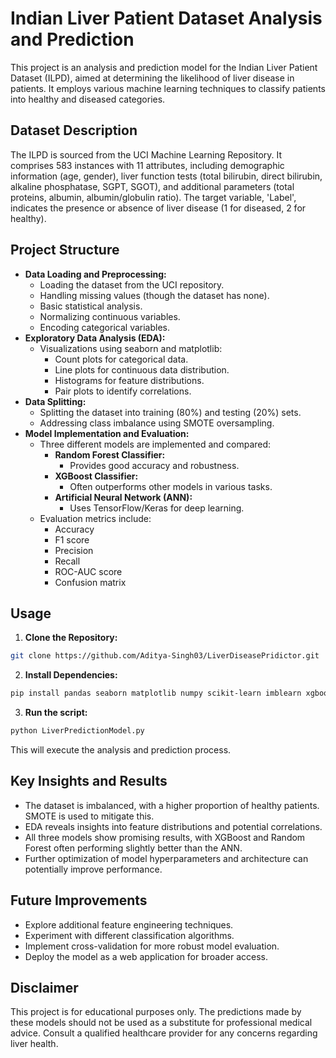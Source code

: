 # Indian Liver Patient Dataset Analysis and Prediction

This project is an analysis and prediction model for the Indian Liver Patient Dataset (ILPD), aimed at determining the likelihood of liver disease in patients. It employs various machine learning techniques to classify patients into healthy and diseased categories.

## Dataset Description

The ILPD is sourced from the UCI Machine Learning Repository. It comprises 583 instances with 11 attributes, including demographic information (age, gender), liver function tests (total bilirubin, direct bilirubin, alkaline phosphatase, SGPT, SGOT), and additional parameters (total proteins, albumin, albumin/globulin ratio). The target variable, 'Label', indicates the presence or absence of liver disease (1 for diseased, 2 for healthy).

## Project Structure

* **Data Loading and Preprocessing:**
    * Loading the dataset from the UCI repository.
    * Handling missing values (though the dataset has none).
    * Basic statistical analysis.
    * Normalizing continuous variables.
    * Encoding categorical variables.
* **Exploratory Data Analysis (EDA):**
    * Visualizations using seaborn and matplotlib:
        * Count plots for categorical data.
        * Line plots for continuous data distribution.
        * Histograms for feature distributions.
        * Pair plots to identify correlations.
* **Data Splitting:**
    * Splitting the dataset into training (80%) and testing (20%) sets.
    * Addressing class imbalance using SMOTE oversampling.
* **Model Implementation and Evaluation:**
    * Three different models are implemented and compared:
        * **Random Forest Classifier:**
            * Provides good accuracy and robustness.
        * **XGBoost Classifier:**
            * Often outperforms other models in various tasks.
        * **Artificial Neural Network (ANN):**
            * Uses TensorFlow/Keras for deep learning.
    * Evaluation metrics include:
        * Accuracy
        * F1 score
        * Precision
        * Recall
        * ROC-AUC score
        * Confusion matrix

## Usage

1. **Clone the Repository:**
```bash
git clone https://github.com/Aditya-Singh03/LiverDiseasePridictor.git
```
2. **Install Dependencies:**
```bash
pip install pandas seaborn matplotlib numpy scikit-learn imblearn xgboost tensorflow
```
3. **Run the script:**
```bash
python LiverPredictionModel.py
```
This will execute the analysis and prediction process.

## Key Insights and Results

* The dataset is imbalanced, with a higher proportion of healthy patients. SMOTE is used to mitigate this.
* EDA reveals insights into feature distributions and potential correlations.
* All three models show promising results, with XGBoost and Random Forest often performing slightly better than the ANN.
* Further optimization of model hyperparameters and architecture can potentially improve performance.

## Future Improvements

* Explore additional feature engineering techniques.
* Experiment with different classification algorithms.
* Implement cross-validation for more robust model evaluation.
* Deploy the model as a web application for broader access.

## Disclaimer

This project is for educational purposes only. The predictions made by these models should not be used as a substitute for professional medical advice. Consult a qualified healthcare provider for any concerns regarding liver health.
